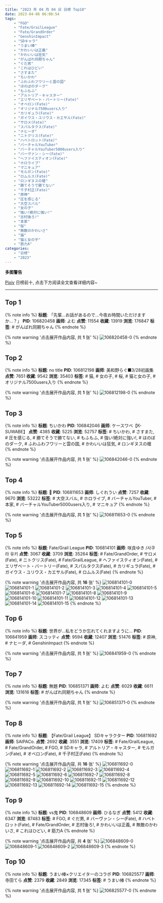 ```yaml
---
title: "2023 年 04 月 04 日 日榜 Top10"
date: 2023-04-06 06:08:54
tags:
    - "FGO"
    - "Fate/GrailLeague"
    - "Fate/GrandOrder"
    - "GenshinImpact"
    - "SDキャラ"
    - "うまい棒"
    - "かわいいは正義"
    - "かわいいは狂気"
    - "がんばれ同期ちゃん"
    - "ぐだ男"
    - "これはひどい"
    - "さすまた"
    - "ちいかわ"
    - "ふわふわフワリーと雲の国"
    - "ほのぼのダーク"
    - "もふもふ"
    - "アルトリア・キャスター"
    - "エリザベート・バートリー(Fate)"
    - "オベロン(Fate)"
    - "オリジナル7500users入り"
    - "カリギュラ(Fate)"
    - "ガイウス・ユリウス・カエサル(Fate)"
    - "サロメ(Fate)"
    - "スパルタクス(Fate)"
    - "ナヒーダ"
    - "ニトクリス(Fate)"
    - "ハベトロット(Fate)"
    - "バーチャルYouTuber"
    - "バーチャルYouTuber5000users入り"
    - "バーヴァン・シー(Fate)"
    - "ヘファイスティオン(Fate)"
    - "ホロライブ"
    - "マニキュア"
    - "モルガン(Fate)"
    - "ロムルス(Fate)"
    - "ロンギヌスの槍"
    - "勝てそうで勝てない"
    - "千子村正(Fate)"
    - "原神"
    - "圧を感じる"
    - "大空スバル"
    - "女の子"
    - "強い!絶対に強い!"
    - "志村後ろ!"
    - "本家"
    - "桜"
    - "無敵のかわいさ"
    - "猫"
    - "猫と女の子"
    - "筋力A"
categories:
    - "日榜"
    - "2023"
---
```


<i class="fa fa-triangle-exclamation"></i>**多图警告**<i class="fa fa-triangle-exclamation"></i>

[Pixiv](https://www.pixiv.net/) 日榜前十, 点击下方阅读全文查看详细内容~

<!-- more -->

---

## Top 1

{% note info %}
**标题**: 「先輩…お話があるので…今夜お時間いただけますか…？」
**PID**: 106820458 **画师**: よむ
**点赞**: 11554 **收藏**: 13919 **浏览**: 176847
**标签**: # がんばれ同期ちゃん
{% endnote %}

{% note warning '点击展开作品内容, 共 **1** 张' %}
![106820458-0](https://i.pixiv.re/img-original/img/2023/04/03/08/02/54/106820458_p0.png)
{% endnote %}

## Top 2

{% note info %}
**标题**: no title
**PID**: 106812198 **画师**: 美和野らぐ■3/28初画集
**点赞**: 7651 **收藏**: 9542 **浏览**: 35403
**标签**: # 猫, # 女の子, # 桜, # 猫と女の子, # オリジナル7500users入り
{% endnote %}

{% note warning '点击展开作品内容, 共 **1** 张' %}
![106812198-0](https://i.pixiv.re/img-original/img/2023/04/03/00/05/07/106812198_p0.jpg)
{% endnote %}

## Top 3

{% note info %}
**标题**: ちいかわ
**PID**: 106842046 **画师**: ケースワベ【K-SUWABE】
**点赞**: 4385 **收藏**: 5225 **浏览**: 52757
**标签**: # ちいかわ, # さすまた, # 圧を感じる, # 勝てそうで勝てない, # もふもふ, # 強い!絶対に強い!, # ほのぼのダーク, # ふわふわフワリーと雲の国, # かわいいは狂気, # ロンギヌスの槍
{% endnote %}

{% note warning '点击展开作品内容, 共 **1** 张' %}
![106842046-0](https://i.pixiv.re/img-original/img/2023/04/04/00/00/59/106842046_p0.jpg)
{% endnote %}

## Top 4

{% note info %}
**标题**: 🍹
**PID**: 106811653 **画师**: しぐれうい
**点赞**: 7257 **收藏**: 9670 **浏览**: 53222
**标签**: # 大空スバル, # ホロライブ, # バーチャルYouTuber, # 本家, # バーチャルYouTuber5000users入り, # マニキュア
{% endnote %}

{% note warning '点击展开作品内容, 共 **1** 张' %}
![106811653-0](https://i.pixiv.re/img-original/img/2023/04/03/00/00/01/106811653_p0.jpg)
{% endnote %}

## Top 5

{% note info %}
**标题**: Fate/Grail League
**PID**: 106814101 **画师**: 咲良ゆき /사쿠라 유키
**点赞**: 3067 **收藏**: 3709 **浏览**: 35264
**标签**: # Fate/GrandOrder, # サロメ(Fate), # ニトクリス(Fate), # Fate/GrailLeague, # ヘファイスティオン(Fate), # エリザベート・バートリー(Fate), # スパルタクス(Fate), # カリギュラ(Fate), # ガイウス・ユリウス・カエサル(Fate), # ロムルス(Fate)
{% endnote %}

{% note warning '点击展开作品内容, 共 **16** 张' %}
![106814101-0](https://i.pixiv.re/img-original/img/2023/04/03/00/57/08/106814101_p0.png)
![106814101-1](https://i.pixiv.re/img-original/img/2023/04/03/00/57/08/106814101_p1.png)
![106814101-2](https://i.pixiv.re/img-original/img/2023/04/03/00/57/08/106814101_p2.png)
![106814101-3](https://i.pixiv.re/img-original/img/2023/04/03/00/57/08/106814101_p3.png)
![106814101-4](https://i.pixiv.re/img-original/img/2023/04/03/00/57/08/106814101_p4.png)
![106814101-5](https://i.pixiv.re/img-original/img/2023/04/03/00/57/08/106814101_p5.png)
![106814101-6](https://i.pixiv.re/img-original/img/2023/04/03/00/57/08/106814101_p6.png)
![106814101-7](https://i.pixiv.re/img-original/img/2023/04/03/00/57/08/106814101_p7.png)
![106814101-8](https://i.pixiv.re/img-original/img/2023/04/03/00/57/08/106814101_p8.png)
![106814101-9](https://i.pixiv.re/img-original/img/2023/04/03/00/57/08/106814101_p9.png)
![106814101-10](https://i.pixiv.re/img-original/img/2023/04/03/00/57/08/106814101_p10.png)
![106814101-11](https://i.pixiv.re/img-original/img/2023/04/03/00/57/08/106814101_p11.png)
![106814101-12](https://i.pixiv.re/img-original/img/2023/04/03/00/57/08/106814101_p12.png)
![106814101-13](https://i.pixiv.re/img-original/img/2023/04/03/00/57/08/106814101_p13.png)
![106814101-14](https://i.pixiv.re/img-original/img/2023/04/03/00/57/08/106814101_p14.png)
![106814101-15](https://i.pixiv.re/img-original/img/2023/04/03/00/57/08/106814101_p15.png)
{% endnote %}

## Top 6

{% note info %}
**标题**: 世界が…私をどうか忘れてくれますように…
**PID**: 106841959 **画师**: スコッティ
**点赞**: 9594 **收藏**: 12407 **浏览**: 51476
**标签**: # 原神, # ナヒーダ, # GenshinImpact
{% endnote %}

{% note warning '点击展开作品内容, 共 **1** 张' %}
![106841959-0](https://i.pixiv.re/img-original/img/2023/04/04/00/00/27/106841959_p0.jpg)
{% endnote %}

## Top 7

{% note info %}
**标题**: 無題
**PID**: 106851371 **画师**: よむ
**点赞**: 6029 **收藏**: 6611 **浏览**: 131616
**标签**: # がんばれ同期ちゃん
{% endnote %}

{% note warning '点击展开作品内容, 共 **1** 张' %}
![106851371-0](https://i.pixiv.re/img-original/img/2023/04/04/09/41/06/106851371_p0.png)
{% endnote %}

## Top 8

{% note info %}
**标题**: 【Fate/Grail League】 SDキャラクター
**PID**: 106811692 **画师**: SAIPACo.
**点赞**: 2692 **收藏**: 3551 **浏览**: 17409
**标签**: # Fate/GrailLeague, # Fate/GrandOrder, # FGO, # SDキャラ, # アルトリア・キャスター, # モルガン(Fate), # オベロン(Fate), # 千子村正(Fate)
{% endnote %}

{% note warning '点击展开作品内容, 共 **16** 张' %}
![106811692-0](https://i.pixiv.re/img-original/img/2023/04/03/00/00/08/106811692_p0.png)
![106811692-1](https://i.pixiv.re/img-original/img/2023/04/03/00/00/08/106811692_p1.png)
![106811692-2](https://i.pixiv.re/img-original/img/2023/04/03/00/00/08/106811692_p2.png)
![106811692-3](https://i.pixiv.re/img-original/img/2023/04/03/00/00/08/106811692_p3.png)
![106811692-4](https://i.pixiv.re/img-original/img/2023/04/03/00/00/08/106811692_p4.png)
![106811692-5](https://i.pixiv.re/img-original/img/2023/04/03/00/00/08/106811692_p5.png)
![106811692-6](https://i.pixiv.re/img-original/img/2023/04/03/00/00/08/106811692_p6.png)
![106811692-7](https://i.pixiv.re/img-original/img/2023/04/03/00/00/08/106811692_p7.png)
![106811692-8](https://i.pixiv.re/img-original/img/2023/04/03/00/00/08/106811692_p8.png)
![106811692-9](https://i.pixiv.re/img-original/img/2023/04/03/00/00/08/106811692_p9.png)
![106811692-10](https://i.pixiv.re/img-original/img/2023/04/03/00/00/08/106811692_p10.png)
![106811692-11](https://i.pixiv.re/img-original/img/2023/04/03/00/00/08/106811692_p11.png)
![106811692-12](https://i.pixiv.re/img-original/img/2023/04/03/00/00/08/106811692_p12.png)
![106811692-13](https://i.pixiv.re/img-original/img/2023/04/03/00/00/08/106811692_p13.png)
![106811692-14](https://i.pixiv.re/img-original/img/2023/04/03/00/00/08/106811692_p14.png)
![106811692-15](https://i.pixiv.re/img-original/img/2023/04/03/00/00/08/106811692_p15.png)
{% endnote %}

## Top 9

{% note info %}
**标题**: vs鬼
**PID**: 106848609 **画师**: ひるなぎ
**点赞**: 5412 **收藏**: 6347 **浏览**: 87483
**标签**: # FGO, # ぐだ男, # バーヴァン・シー(Fate), # ハベトロット(Fate), # Fate/GrandOrder, # 志村後ろ!, # かわいいは正義, # 無敵のかわいさ, # これはひどい, # 筋力A
{% endnote %}

{% note warning '点击展开作品内容, 共 **4** 张' %}
![106848609-0](https://i.pixiv.re/img-original/img/2023/04/04/06/00/11/106848609_p0.jpg)
![106848609-1](https://i.pixiv.re/img-original/img/2023/04/04/06/00/11/106848609_p1.jpg)
![106848609-2](https://i.pixiv.re/img-original/img/2023/04/04/06/00/11/106848609_p2.jpg)
![106848609-3](https://i.pixiv.re/img-original/img/2023/04/04/06/00/11/106848609_p3.jpg)
{% endnote %}

## Top 10

{% note info %}
**标题**: うまい棒×クリエイターのコラボ
**PID**: 106825577 **画师**: 寺田てら
**点赞**: 2379 **收藏**: 2849 **浏览**: 17345
**标签**: # うまい棒
{% endnote %}

{% note warning '点击展开作品内容, 共 **1** 张' %}
![106825577-0](https://i.pixiv.re/img-original/img/2023/04/03/13/41/28/106825577_p0.jpg)
{% endnote %}
